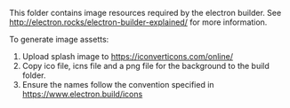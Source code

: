 This folder contains image resources required by the electron builder. See <http://electron.rocks/electron-builder-explained/> for more information.

To generate image assetts:

1.  Upload splash image to <https://iconverticons.com/online/>
2.  Copy ico file, icns file and a png file for the background to the build folder.
3.  Ensure the names follow the convention specified in <https://www.electron.build/icons>


